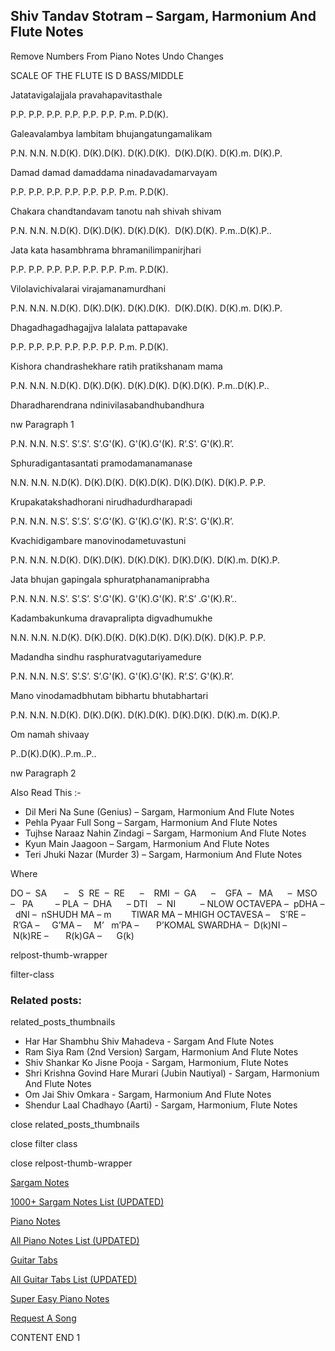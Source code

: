 
## Shiv Tandav Stotram – Sargam, Harmonium And Flute Notes

Remove Numbers From Piano Notes
Undo Changes

SCALE OF THE FLUTE IS D BASS/MIDDLE

Jatatavigalajjala pravahapavitasthale

P.P. P.P. P.P. P.P. P.P. P.P. P.m. P.D(K).

Galeavalambya lambitam bhujangatungamalikam

P.N. N.N. N.D(K). D(K).D(K). D(K).D(K).  D(K).D(K). D(K).m. D(K).P.

Damad damad damaddama ninadavadamarvayam

P.P. P.P. P.P. P.P. P.P. P.P. P.m. P.D(K).

Chakara chandtandavam tanotu nah shivah shivam

P.N. N.N. N.D(K). D(K).D(K). D(K).D(K).  D(K).D(K). P.m..D(K).P..

Jata kata hasambhrama bhramanilimpanirjhari

P.P. P.P. P.P. P.P. P.P. P.P. P.m. P.D(K).

Vilolavichivalarai virajamanamurdhani

P.N. N.N. N.D(K). D(K).D(K). D(K).D(K).  D(K).D(K). D(K).m. D(K).P.

Dhagadhagadhagajjva lalalata pattapavake

P.P. P.P. P.P. P.P. P.P. P.P. P.m. P.D(K).

Kishora chandrashekhare ratih pratikshanam mama

P.N. N.N. N.D(K). D(K).D(K). D(K).D(K). D(K).D(K). P.m..D(K).P..

Dharadharendrana ndinivilasabandhubandhura

nw Paragraph 1

P.N. N.N. N.S’. S’.S’. S’.G'(K). G'(K).G'(K). R’.S’. G'(K).R’.

Sphuradigantasantati pramodamanamanase

N.N. N.N. N.D(K). D(K).D(K). D(K).D(K). D(K).D(K). D(K).P. P.P.

Krupakatakshadhorani nirudhadurdharapadi

P.N. N.N. N.S’. S’.S’. S’.G'(K). G'(K).G'(K). R’.S’. G'(K).R’.

Kvachidigambare manovinodametuvastuni

P.N. N.N. N.D(K). D(K).D(K). D(K).D(K). D(K).D(K). D(K).m. D(K).P.

Jata bhujan gapingala sphuratphanamaniprabha

P.N. N.N. N.S’. S’.S’. S’.G'(K). G'(K).G'(K). R’.S’ .G'(K).R’..

Kadambakunkuma dravapralipta digvadhumukhe

N.N. N.N. N.D(K). D(K).D(K). D(K).D(K). D(K).D(K). D(K).P. P.P.

Madandha sindhu rasphuratvagutariyamedure

P.N. N.N. N.S’. S’.S’. S’.G'(K). G'(K).G'(K). R’.S’. G'(K).R’.

Mano vinodamadbhutam bibhartu bhutabhartari

P.N. N.N. N.D(K). D(K).D(K). D(K).D(K). D(K).D(K). D(K).m. D(K).P.

Om namah shivaay

P..D(K).D(K)..P.m..P..

nw Paragraph 2

Also Read This :-

* Dil Meri Na Sune (Genius) – Sargam, Harmonium And Flute Notes
* Pehla Pyaar Full Song – Sargam, Harmonium And Flute Notes
* Tujhse Naraaz Nahin Zindagi – Sargam, Harmonium And Flute Notes
* Kyun Main Jaagoon – Sargam, Harmonium And Flute Notes
* Teri Jhuki Nazar (Murder 3) – Sargam, Harmonium And Flute Notes

Where

DO –  SA       –    S  RE  –  RE      –    RMI  –  GA      –    GFA  –   MA      –  MSO  –   PA         – PLA  –  DHA      – DTI    –  NI          – NLOW OCTAVEPA –  pDHA –  dNI –  nSHUDH MA – m        TIWAR MA – MHIGH OCTAVESA –    S’RE –     R’GA –     G’MA –     M’   m’PA –       P’KOMAL SWARDHA –  D(k)NI –       N(k)RE –       R(k)GA –      G(k)

relpost-thumb-wrapper

filter-class

### Related posts:

related_posts_thumbnails

* Har Har Shambhu Shiv Mahadeva - Sargam And Flute Notes
* Ram Siya Ram (2nd Version) Sargam, Harmonium And Flute Notes
* Shiv Shankar Ko Jisne Pooja - Sargam, Harmonium, Flute Notes
* Shri Krishna Govind Hare Murari (Jubin Nautiyal) - Sargam, Harmonium And Flute Notes
* Om Jai Shiv Omkara - Sargam, Harmonium And Flute Notes
* Shendur Laal Chadhayo (Aarti) - Sargam, Harmonium, Flute Notes

close related_posts_thumbnails

close filter class

close relpost-thumb-wrapper

[Sargam Notes](https://www.notationsworld.com/sargam-notes.html)

[1000+ Sargam Notes List (UPDATED)](https://www.notationsworld.com/all-songs-list-sargam-notes.html)

[Piano Notes](https://www.notationsworld.com/piano-notes.html)

[All Piano Notes List (UPDATED)](https://www.notationsworld.com/all-songs-list-piano-notes.html)

[Guitar Tabs](https://www.notationsworld.com/guitar-tabs.html)

[All Guitar Tabs List (UPDATED)](https://www.notationsworld.com/all-songs-list-guitar-tabs.html)

[Super Easy Piano Notes](https://studywall.in/)

[Request A Song](https://www.notationsworld.com/request-a-song.html)

CONTENT END 1

